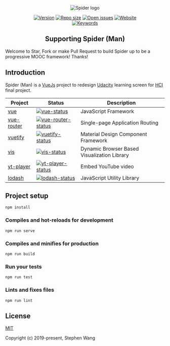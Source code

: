 
<p align="center"><img src="https://github.com/zhongqi1112/spider/blob/master/src/assets/spiderManPeace.png" alt="Spider logo"></p>

<p align="center">
  <a href="https://github.com/zhongqi1112/spider"><img src="https://img.shields.io/github/package-json/v/zhongqi1112/spider" alt="Version"></a>
  <a href="https://github.com/zhongqi1112/spider"><img src="https://img.shields.io/github/repo-size/zhongqi1112/spider" alt="Repo size"></a>
  <a href="https://github.com/zhongqi1112/spider/issues"><img src="https://img.shields.io/github/issues-raw/zhongqi1112/spider" alt="Open issues"></a>
  <a href="https://zhongqi1112.github.io/spider/"><img src="https://img.shields.io/website/https/github.com/zhongqi1112/spider" alt="Website"></a>
  <br>
  <a href="https://github.com/zhongqi1112/spider"><img src="https://img.shields.io/github/package-json/keywords/zhongqi1112/spider" alt="Keywords"></a>
</p>

<h2 align="center">Supporting Spider (Man)</h2>

Welcome to Star, Fork or make Pull Request to build Spider up to be a progressive MOOC framework! Thanks!

## Introduction

Spider (Man) is a [VueJs](https://vuejs.org/) project to redesign [Udacity](https://www.udacity.com/) learning screen for [HCI](http://omscs6750.gatech.edu/) final project.


| Project | Status | Description |
|---------|--------|-------------|
| [vue]          | [![vue-status]][vue-package] | JavaScript Framework |
| [vue-router]          | [![vue-router-status]][vue-router-package] | Single-page Application Routing |
| [vuetify]                | [![vuetify-status]][vuetify-package] | Material Design Component Framework |
| [vis]          | [![vis-status]][vis-package] | Dynamic Browser Based Visualization Library |
| [yt-player] | [![yt-player-status]][yt-player-package] | Embed YouTube video |
| [lodash]             | [![lodash-status]][lodash-package] | JavaScript Utility Library |

[vue]: https://vuejs.org
[vue-router]: https://github.com/vuejs/vue-router
[vuetify]: https://vuetifyjs.com/en
[vis]: https://visjs.org
[yt-player]: https://developers.google.com/youtube/iframe_api_reference
[lodash]: https://lodash.com

[vue-status]: https://img.shields.io/npm/v/vue
[vue-router-status]: https://img.shields.io/npm/v/vue-router.svg
[vuetify-status]: https://img.shields.io/npm/v/vuetify
[vis-status]: https://img.shields.io/npm/v/vis
[yt-player-status]: https://img.shields.io/npm/v/yt-player
[lodash-status]: https://img.shields.io/npm/v/lodash

[vue-package]: https://www.npmjs.com/package/vue
[vue-router-package]: https://npmjs.com/package/vue-router
[vuetify-package]: https://www.npmjs.com/package/vuetify
[vis-package]: https://npmjs.com/package/vis
[yt-player-package]: https://www.npmjs.com/package/yt-player
[lodash-package]: https://npmjs.com/package/lodash

## Project setup
```
npm install
```

### Compiles and hot-reloads for development
```
npm run serve
```

### Compiles and minifies for production
```
npm run build
```

### Run your tests
```
npm run test
```

### Lints and fixes files
```
npm run lint
```

## License

[MIT](http://opensource.org/licenses/MIT)

Copyright (c) 2019-present, Stephen Wang
